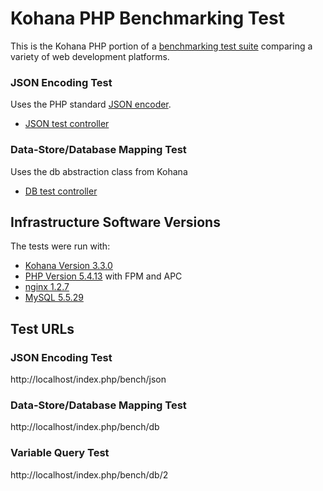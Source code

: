 # Kohana PHP Benchmarking Test

This is the Kohana PHP portion of a [benchmarking test suite](../) comparing a variety of web development platforms.

### JSON Encoding Test
Uses the PHP standard [JSON encoder](http://www.php.net/manual/en/function.json-encode.php).

* [JSON test controller](application/classes/controllers/Bench.php)


### Data-Store/Database Mapping Test
Uses the db abstraction class from Kohana

* [DB test controller](application/classes/controllers/Bench.php)


## Infrastructure Software Versions
The tests were run with:

* [Kohana Version 3.3.0](http://kohanaframework.org/)
* [PHP Version 5.4.13](http://www.php.net/) with FPM and APC
* [nginx 1.2.7](http://nginx.org/)
* [MySQL 5.5.29](https://dev.mysql.com/)

## Test URLs
### JSON Encoding Test

http://localhost/index.php/bench/json

### Data-Store/Database Mapping Test

http://localhost/index.php/bench/db

### Variable Query Test
    
http://localhost/index.php/bench/db/2
